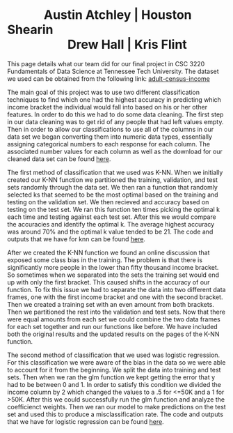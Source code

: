 <h1>&emsp;&emsp;&emsp;Austin Atchley | Houston Shearin<br>&emsp;&emsp;&emsp;&emsp;&nbsp;&nbsp;&nbsp;&nbsp;Drew Hall | Kris Flint</h1>

  This page details what our team did for our final project in CSC 3220 Fundamentals of Data Science at Tennessee Tech University. The dataset we used can be obtained from the following link: [adult-census-income](https://www.kaggle.com/uciml/adult-census-income)


The main goal of this project was to use two different classification techniques to find which one had the highest accuracy in predicting which income bracket the individual would fall into based on his or her other features. In order to do this we had to do some data cleaning. The first step in our data cleaning was to get rid of any people that had left values empty. Then in order to allow our classifications to use all of the columns in our data set we began converting them into numeric data types, essentially assigning categorical numbers to each response for each column. The associated number values for each column as well as the download for our cleaned data set can be found [here](https://austinatchley1.github.io/Data-Science-Team-Project/Data-Cleaning.html).

The first method of classification that we used was K-NN. When we initially created our K-NN function we partitioned the training, validation, and test sets randomly through the data set. We then ran a function that randomly selected ks that seemed to be the most optimal based on the training and testing on the validation set. We then recieved and accuracy based on testing on the test set. We ran this function ten times picking the optimal k each time and testing against each test set. After this we would compare the accuracies and identify the optimal k. The average highest accuracy was around 70% and the optimal k value tended to be 21. The code and outputs that we have for knn can be found [here](https://austinatchley1.github.io/Data-Science-Team-Project/Visualization/K-NN.html).

After we created the K-NN function we found an online discussion that exposed some class bias in the training. The problem is that there is significantly more people in the lower than fifty thousand income bracket. So sometimes when we separated into the sets the training set would end up with only the first bracket. This caused shifts in the accuracy of our function. To fix this issue we had to separate the data into two different data frames, one with the first income bracket and one with the second bracket. Then we created a training set with an even amount from both brackets. Then we partitioned the rest into the validation and test sets. Now that there were equal amounts from each set we could combine the two data frames for each set together and run our functions like before. We have included both the original results and the updated results on the pages of the K-NN function.

The second method of classification that we used was logistic regression. For this classification we were aware of the bias in the data so we were able to account for it from the beginning. We split the data into training and test sets. Then when we ran the glm function we kept getting the error that y had to be between 0 and 1. In order to satisfy this condition we divided the income column by 2 which changed the values to a .5 for <=50K and a 1 for >50K. After this we could successfully run the glm function and analyze the coefficienct weights. Then we ran our model to make predictions on the test set and used this to produce a misclassification rate. The code and outputs that we have for logistic regression can be found [here](https://austinatchley1.github.io/Data-Science-Team-Project/Visualization/Code/LogisticRegression.html).

